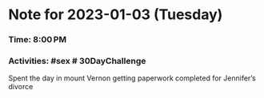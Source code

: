 # Note for 2023-01-03 (Tuesday)
### Time: 8:00 PM
### Activities: #sex  # 30DayChallenge

Spent the day in mount Vernon getting paperwork completed for Jennifer’s divorce
